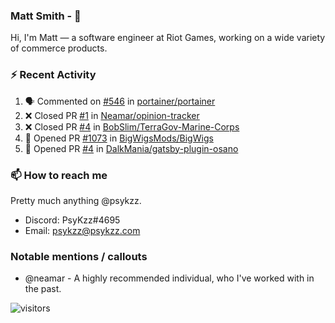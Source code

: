 <!--
[![PsyKzz's github stats](https://github-readme-stats.vercel.app/api?username=psykzz&show_icons=true)](https://github.com/anuraghazra/github-readme-stats)
-->

### Matt Smith - 👋
Hi, I'm Matt — a software engineer at Riot Games, working on a wide variety of commerce products.

### ⚡ Recent Activity

<!--START_SECTION:activity-->
1. 🗣 Commented on [#546](https://github.com/portainer/portainer/issues/546) in [portainer/portainer](https://github.com/portainer/portainer)
2. ❌ Closed PR [#1](https://github.com/Neamar/opinion-tracker/pull/1) in [Neamar/opinion-tracker](https://github.com/Neamar/opinion-tracker)
3. ❌ Closed PR [#4](https://github.com/BobSlim/TerraGov-Marine-Corps/pull/4) in [BobSlim/TerraGov-Marine-Corps](https://github.com/BobSlim/TerraGov-Marine-Corps)
4. 💪 Opened PR [#1073](https://github.com/BigWigsMods/BigWigs/pull/1073) in [BigWigsMods/BigWigs](https://github.com/BigWigsMods/BigWigs)
5. 💪 Opened PR [#4](https://github.com/DalkMania/gatsby-plugin-osano/pull/4) in [DalkMania/gatsby-plugin-osano](https://github.com/DalkMania/gatsby-plugin-osano)
<!--END_SECTION:activity-->


### 📫 How to reach me

Pretty much anything @psykzz.

- Discord: PsyKzz#4695
- Email: psykzz@psykzz.com


### Notable mentions / callouts

 - @neamar - A highly recommended individual, who I've worked with in the past.


![visitors](https://visitor-badge.glitch.me/badge?page_id=psykzz/psykzz)


